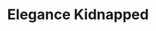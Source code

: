 ---
layout: story.liquid
title: Elegance Kidnapped
order: 4
chs:
  - sparky
  - elegance
  - animus
time: "?"
location: "<a href=\"/world/bauhinia/coastline/\">Coastline</a>"
summary: "Elegance gets kidnapped. Sparky refuses to leave her side and also gets kidnapped."
---